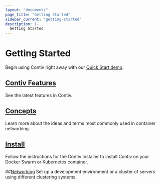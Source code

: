 ```yaml
---
layout: "documents"
page_title: "Getting Started"
sidebar_current: "getting-started"
description: |-
  Getting Started
---
```


# Getting Started
Begin using Contiv right away with our [Quick Start demo](https://github.com/contiv/install/blob/master/QUICKSTART.md). 

## [Contiv Features](/documents/networking/features.html)
See the latest features in Contiv.

## [Concepts](/documents/networking/concepts.html)
Learn more about the ideas and terms most commonly used in container networking.

## [Install](https://github.com/contiv/install/releases/)
Follow the instructions for the Contiv Installer to install Contiv on your Docker Swarm or Kubernetes container.

##[Networking](/documents/networking/)
Set up a development environment or a cluster of servers using different clustering systems.



